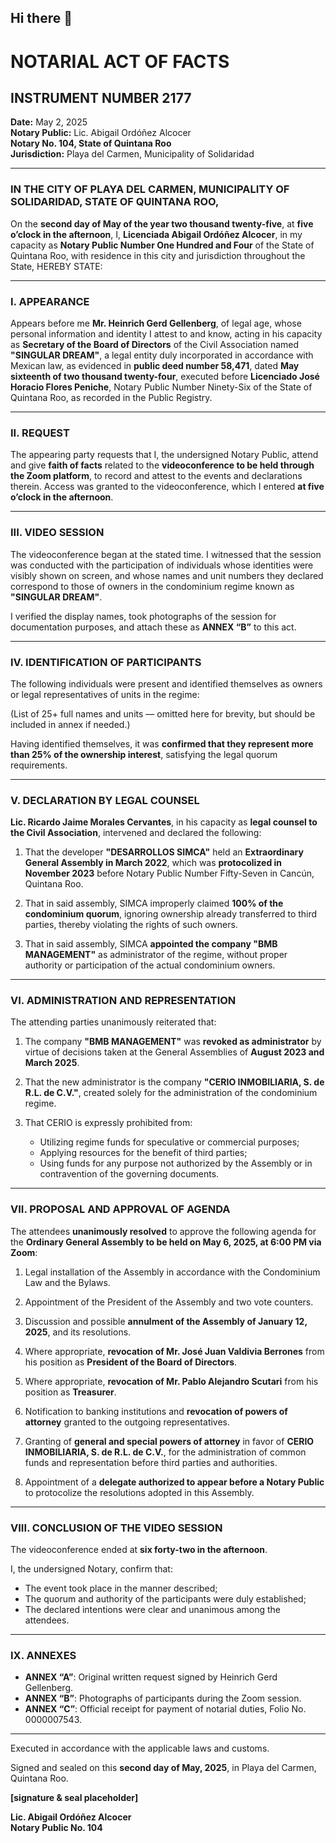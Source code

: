 ## Hi there 👋

# NOTARIAL ACT OF FACTS  

## INSTRUMENT NUMBER 2177  

**Date:** May 2, 2025  
**Notary Public:** Lic. Abigail Ordóñez Alcocer  
**Notary No. 104, State of Quintana Roo**  
**Jurisdiction:** Playa del Carmen, Municipality of Solidaridad  

---

### IN THE CITY OF PLAYA DEL CARMEN, MUNICIPALITY OF SOLIDARIDAD, STATE OF QUINTANA ROO,

On the **second day of May of the year two thousand twenty-five**, at **five o’clock in the afternoon**, I, **Licenciada Abigail Ordóñez Alcocer**, in my capacity as **Notary Public Number One Hundred and Four** of the State of Quintana Roo, with residence in this city and jurisdiction throughout the State, HEREBY STATE:

---

### I. APPEARANCE

Appears before me **Mr. Heinrich Gerd Gellenberg**, of legal age, whose personal information and identity I attest to and know, acting in his capacity as **Secretary of the Board of Directors** of the Civil Association named **"SINGULAR DREAM"**, a legal entity duly incorporated in accordance with Mexican law, as evidenced in **public deed number 58,471**, dated **May sixteenth of two thousand twenty-four**, executed before **Licenciado José Horacio Flores Peniche**, Notary Public Number Ninety-Six of the State of Quintana Roo, as recorded in the Public Registry.

---

### II. REQUEST

The appearing party requests that I, the undersigned Notary Public, attend and give **faith of facts** related to the **videoconference to be held through the Zoom platform**, to record and attest to the events and declarations therein. Access was granted to the videoconference, which I entered **at five o’clock in the afternoon**.

---

### III. VIDEO SESSION

The videoconference began at the stated time. I witnessed that the session was conducted with the participation of individuals whose identities were visibly shown on screen, and whose names and unit numbers they declared correspond to those of owners in the condominium regime known as **"SINGULAR DREAM"**.

I verified the display names, took photographs of the session for documentation purposes, and attach these as **ANNEX “B”** to this act.

---

### IV. IDENTIFICATION OF PARTICIPANTS

The following individuals were present and identified themselves as owners or legal representatives of units in the regime:

(List of 25+ full names and units — omitted here for brevity, but should be included in annex if needed.)

Having identified themselves, it was **confirmed that they represent more than 25% of the ownership interest**, satisfying the legal quorum requirements.

---

### V. DECLARATION BY LEGAL COUNSEL

**Lic. Ricardo Jaime Morales Cervantes**, in his capacity as **legal counsel to the Civil Association**, intervened and declared the following:

1. That the developer **"DESARROLLOS SIMCA"** held an **Extraordinary General Assembly in March 2022**, which was **protocolized in November 2023** before Notary Public Number Fifty-Seven in Cancún, Quintana Roo.

2. That in said assembly, SIMCA improperly claimed **100% of the condominium quorum**, ignoring ownership already transferred to third parties, thereby violating the rights of such owners.

3. That in said assembly, SIMCA **appointed the company "BMB MANAGEMENT"** as administrator of the regime, without proper authority or participation of the actual condominium owners.

---

### VI. ADMINISTRATION AND REPRESENTATION

The attending parties unanimously reiterated that:

1. The company **"BMB MANAGEMENT"** was **revoked as administrator** by virtue of decisions taken at the General Assemblies of **August 2023 and March 2025**.

2. That the new administrator is the company **"CERIO INMOBILIARIA, S. de R.L. de C.V."**, created solely for the administration of the condominium regime.

3. That CERIO is expressly prohibited from:
   - Utilizing regime funds for speculative or commercial purposes;
   - Applying resources for the benefit of third parties;
   - Using funds for any purpose not authorized by the Assembly or in contravention of the governing documents.

---

### VII. PROPOSAL AND APPROVAL OF AGENDA

The attendees **unanimously resolved** to approve the following agenda for the **Ordinary General Assembly to be held on May 6, 2025, at 6:00 PM via Zoom**:

1. Legal installation of the Assembly in accordance with the Condominium Law and the Bylaws.

2. Appointment of the President of the Assembly and two vote counters.

3. Discussion and possible **annulment of the Assembly of January 12, 2025**, and its resolutions.

4. Where appropriate, **revocation of Mr. José Juan Valdivia Berrones** from his position as **President of the Board of Directors**.

5. Where appropriate, **revocation of Mr. Pablo Alejandro Scutari** from his position as **Treasurer**.

6. Notification to banking institutions and **revocation of powers of attorney** granted to the outgoing representatives.

7. Granting of **general and special powers of attorney** in favor of **CERIO INMOBILIARIA, S. de R.L. de C.V.**, for the administration of common funds and representation before third parties and authorities.

8. Appointment of a **delegate authorized to appear before a Notary Public** to protocolize the resolutions adopted in this Assembly.

---

### VIII. CONCLUSION OF THE VIDEO SESSION

The videoconference ended at **six forty-two in the afternoon**.  

I, the undersigned Notary, confirm that:

- The event took place in the manner described;
- The quorum and authority of the participants were duly established;
- The declared intentions were clear and unanimous among the attendees.

---

### IX. ANNEXES

- **ANNEX “A”**: Original written request signed by Heinrich Gerd Gellenberg.
- **ANNEX “B”**: Photographs of participants during the Zoom session.
- **ANNEX “C”**: Official receipt for payment of notarial duties, Folio No. 0000007543.

---

Executed in accordance with the applicable laws and customs.  

Signed and sealed on this **second day of May, 2025**, in Playa del Carmen, Quintana Roo.


**[signature & seal placeholder]**

**Lic. Abigail Ordóñez Alcocer**  
**Notary Public No. 104**
